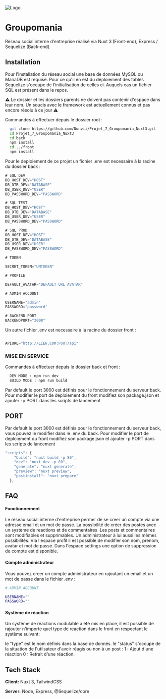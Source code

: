 
![Logo](http://5.39.84.218:3000/_nuxt/assets/images/groupomania.webp)


# Groupomania

Réseau social interne d'entreprise réalisé via Nuxt 3 (Front-end), Express / Sequelize (Back-end).


## Installation

Pour l'installation du réseau social une base de données MySQL ou MariaDB est requise.
Pour ce qu'il en est du déploiement des tables Sequelize s'occupe de l'initialisation de celles ci.
Auquels cas un fichier SQL est présent dans le repos.

⚠ Le dossier et les dossiers parents ne doivent pas contenir d'espace dans leur nom. Un soucis avec le framework est actuellement connus et pas encore résolu à ce jour ⚠

Commandes à effectuer depuis le dossier root :
```bash
  git clone https://github.com/Dunvii/Projet_7_Groupomania_Nuxt3.git
  cd Projet_7_Groupomania_Nuxt3
  cd back
  npm install
  cd ../front
  npm install
```

Pour le deploiement de ce projet un fichier .env est necessaire à la racine du dossier back : 

```js
# SQL DEV
DB_HOST_DEV="HOST"
DB_DTB_DEV="DATABASE"
DB_USER_DEV="USER"
DB_PASSWORD_DEV="PASSWORD"

# SQL TEST
DB_HOST_DEV="HOST"
DB_DTB_DEV="DATABASE"
DB_USER_DEV="USER"
DB_PASSWORD_DEV="PASSWORD"

# SQL PROD
DB_HOST_DEV="HOST"
DB_DTB_DEV="DATABASE"
DB_USER_DEV="USER"
DB_PASSWORD_DEV="PASSWORD"

# TOKEN

SECRET_TOKEN="UNTOKEN"

# PROFILE 

DEFAULT_AVATAR="DEFAULT URL AVATAR"

# ADMIN ACCOUNT

USERNAME="admin"
PASSWORD="password"

# BACKEND PORT
BACKENDPORT="3000"
```

Un autre fichier .env est necessaire à la racine du dossier front :

```js

APIURL="http://LIEN.COM:PORT/api"

```
### MISE EN SERVICE

Commandes à effectuer depuis le dossier back et front :

```bash
  DEV MODE : npm run dev
  BUILD MODE : npm run build
```

Par default le port 3000 est définis pour le fonctionnement du serveur back.
Pour modifier le port de deploiement du front modifiez son package.json et ajouter -p PORT dans les scripts de lancement 

## PORT

Par default le port 3000 est définis pour le fonctionnement du serveur back, vous pouvez le modifier dans le .env du back.
Pour modifier le port de deploiement du front modifiez son package.json et ajouter -p PORT dans les scripts de lancement 

```javascript
"scripts": {
    "build": "nuxt build -p 80",
    "dev": "nuxt dev -p 80",
    "generate": "nuxt generate",
    "preview": "nuxt preview",
    "postinstall": "nuxt prepare"
  },
```


## FAQ

#### Fonctionnement

Le réseau social interne d'entreprise permer de se creer un compte via une adresse email et un mot de passe.
La possibilité de créer des postes avec un système de reactions et de commentaires.
Les posts et commentaires sont modifiables et supprimables. Un administrateur à lui aussi les mêmes possibilités.
Via l'espace profil il est possible de modifier son nom, prenom, avatar et mot de passe.
Dans l'espace settings une option de suppression de compte est disponible.

#### Compte administrateur

Vous pouvez creer un compte administrateur en rajoutant un email et un mot de passe dans le fichier .env :

```bash
# ADMIN ACCOUNT

USERNAME=""
PASSWORD=""
```

#### Système de réaction

Un système de réactions modulable a été mis en place, il est possible de rajouter n'importe quel type de reaction dans le front en respectant le système suivant:

le "type" est le nom définis dans la base de donnés.
le "status" s'occupe de la situation de l'utilsateur d'avoir réagis ou non à un post : 
1 : Ajout d'une réaction
0 : Retrait d'une réaction.
## Tech Stack

**Client:** Nuxt 3, TailwindCSS

**Server:** Node, Express, @Sequelize/core

